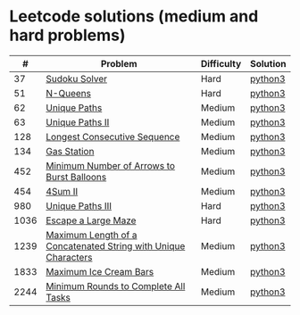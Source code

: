 # Leetcode solutions (medium and hard problems)

| # | Problem | Difficulty | Solution |
| - | - | - | - |
| 37 | [Sudoku Solver](https://leetcode.com/problems/sudoku-solver/) | Hard | [python3](https://github.com/wnleao/leetcode/blob/main/37.py) |
| 51 | [N-Queens](https://leetcode.com/problems/n-queens) | Hard | [python3](https://github.com/wnleao/leetcode/blob/main/51.py) |
| 62 | [Unique Paths](https://leetcode.com/problems/unique-paths/) | Medium | [python3](https://github.com/wnleao/leetcode/blob/main/62.py) |
| 63 | [Unique Paths II](https://leetcode.com/problems/unique-paths-ii)| Medium | [python3](https://github.com/wnleao/leetcode/blob/main/63.py) |
| 128| [Longest Consecutive Sequence](https://leetcode.com/problems/longest-consecutive-sequence) | Medium | [python3](https://github.com/wnleao/leetcode/blob/main/128.py) |
| 134 | [Gas Station](https://leetcode.com/problems/gas-station) | Medium | [python3](https://github.com/wnleao/leetcode/blob/main/134.py) |
| 452 | [Minimum Number of Arrows to Burst Balloons](https://leetcode.com/problems/minimum-number-of-arrows-to-burst-balloons) | Medium | [python3](https://github.com/wnleao/leetcode/blob/main/452.py)
| 454 | [4Sum II](https://leetcode.com/problems/4sum-ii) | Medium | [python3](https://github.com/wnleao/leetcode/blob/main/454.py) |
| 980 | [Unique Paths III](https://leetcode.com/problems/unique-paths-iii) | Hard | [python3](https://github.com/wnleao/leetcode/blob/main/980.py) |
| 1036 | [Escape a Large Maze](https://leetcode.com/problems/escape-a-large-maze) | Hard | [python3](https://github.com/wnleao/leetcode/blob/main/1036.py) |
| 1239 | [Maximum Length of a Concatenated String with Unique Characters](https://leetcode.com/problems/maximum-length-of-a-concatenated-string-with-unique-characters) | Medium | [python3](https://github.com/wnleao/leetcode/blob/main/1239.py) |
| 1833 | [Maximum Ice Cream Bars](https://leetcode.com/problems/maximum-ice-cream-bars) | Medium | [python3](https://github.com/wnleao/leetcode/blob/main/1833.py) |
| 2244 | [Minimum Rounds to Complete All Tasks](https://leetcode.com/problems/minimum-rounds-to-complete-all-tasks) | Medium | [python3](https://github.com/wnleao/leetcode/blob/main/2244.py) |